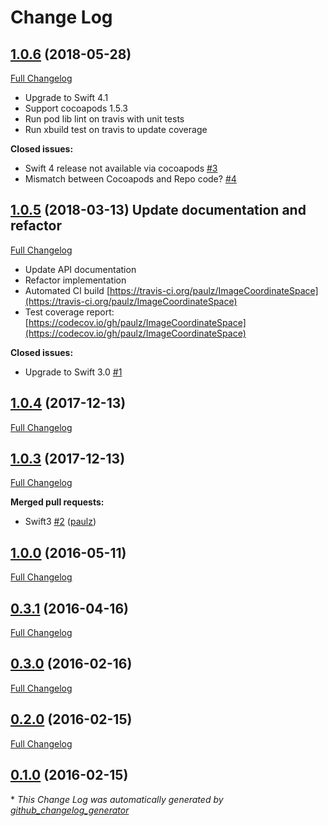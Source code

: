 # Change Log

## [1.0.6](https://github.com/paulz/ImageCoordinateSpace/tree/1.0.6) (2018-05-28)
[Full Changelog](https://github.com/paulz/ImageCoordinateSpace/compare/1.0.5...1.0.6)

* Upgrade to Swift 4.1
* Support cocoapods 1.5.3
* Run pod lib lint on travis with unit tests
* Run xbuild test on travis to update coverage

**Closed issues:**

- Swift 4 release not available via cocoapods [\#3](https://github.com/paulz/ImageCoordinateSpace/issues/3)
- Mismatch between Cocoapods and Repo code? [\#4](https://github.com/paulz/ImageCoordinateSpace/issues/4)

## [1.0.5](https://github.com/paulz/ImageCoordinateSpace/tree/1.0.5) (2018-03-13) Update documentation and refactor
[Full Changelog](https://github.com/paulz/ImageCoordinateSpace/compare/1.0.4...1.0.5)

* Update API documentation
* Refactor implementation
* Automated CI build [https://travis-ci.org/paulz/ImageCoordinateSpace](https://travis-ci.org/paulz/ImageCoordinateSpace)
* Test coverage report: [https://codecov.io/gh/paulz/ImageCoordinateSpace](https://codecov.io/gh/paulz/ImageCoordinateSpace)


**Closed issues:**

- Upgrade to Swift 3.0 [\#1](https://github.com/paulz/ImageCoordinateSpace/issues/1)

## [1.0.4](https://github.com/paulz/ImageCoordinateSpace/tree/1.0.4) (2017-12-13)
[Full Changelog](https://github.com/paulz/ImageCoordinateSpace/compare/1.0.3...1.0.4)

## [1.0.3](https://github.com/paulz/ImageCoordinateSpace/tree/1.0.3) (2017-12-13)
[Full Changelog](https://github.com/paulz/ImageCoordinateSpace/compare/1.0.0...1.0.3)

**Merged pull requests:**

- Swift3 [\#2](https://github.com/paulz/ImageCoordinateSpace/pull/2) ([paulz](https://github.com/paulz))

## [1.0.0](https://github.com/paulz/ImageCoordinateSpace/tree/1.0.0) (2016-05-11)
[Full Changelog](https://github.com/paulz/ImageCoordinateSpace/compare/0.3.1...1.0.0)

## [0.3.1](https://github.com/paulz/ImageCoordinateSpace/tree/0.3.1) (2016-04-16)
[Full Changelog](https://github.com/paulz/ImageCoordinateSpace/compare/0.3.0...0.3.1)

## [0.3.0](https://github.com/paulz/ImageCoordinateSpace/tree/0.3.0) (2016-02-16)
[Full Changelog](https://github.com/paulz/ImageCoordinateSpace/compare/0.2.0...0.3.0)

## [0.2.0](https://github.com/paulz/ImageCoordinateSpace/tree/0.2.0) (2016-02-15)
[Full Changelog](https://github.com/paulz/ImageCoordinateSpace/compare/0.1.0...0.2.0)

## [0.1.0](https://github.com/paulz/ImageCoordinateSpace/tree/0.1.0) (2016-02-15)


\* *This Change Log was automatically generated by [github_changelog_generator](https://github.com/skywinder/Github-Changelog-Generator)*
